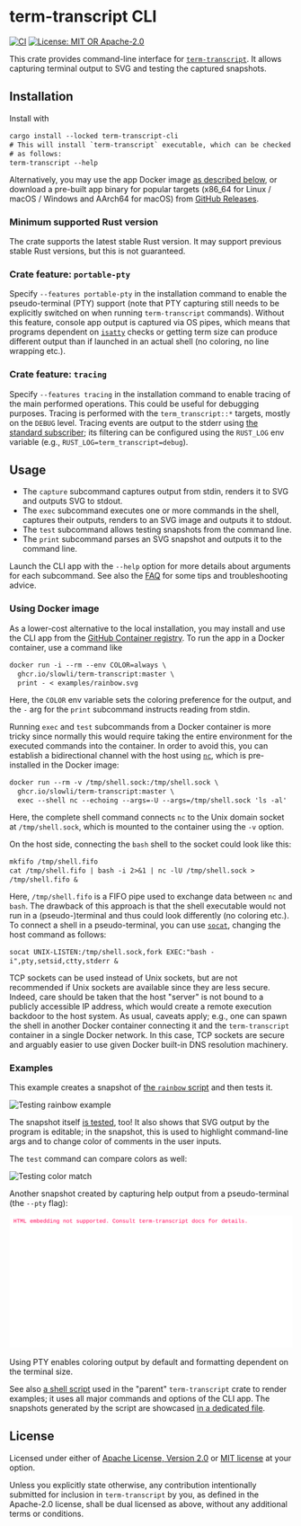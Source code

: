 # term-transcript CLI

[![CI](https://github.com/slowli/term-transcript/actions/workflows/ci.yml/badge.svg)](https://github.com/slowli/term-transcript/actions/workflows/ci.yml)
[![License: MIT OR Apache-2.0](https://img.shields.io/badge/License-MIT%2FApache--2.0-blue)](https://github.com/slowli/term-transcript#license)

This crate provides command-line interface for [`term-transcript`]. It allows capturing
terminal output to SVG and testing the captured snapshots.

## Installation

Install with

```shell
cargo install --locked term-transcript-cli
# This will install `term-transcript` executable, which can be checked
# as follows:
term-transcript --help
```

Alternatively, you may use the app Docker image [as described below](#using-docker-image),
or download a pre-built app binary for popular targets (x86_64 for Linux / macOS / Windows
and AArch64 for macOS)
from [GitHub Releases](https://github.com/slowli/term-transcript/releases).

### Minimum supported Rust version

The crate supports the latest stable Rust version. It may support previous stable Rust versions,
but this is not guaranteed.

### Crate feature: `portable-pty`

Specify `--features portable-pty` in the installation command 
to enable the pseudo-terminal (PTY) support (note that PTY capturing still needs
to be explicitly switched on when running `term-transcript` commands).
Without this feature, console app output is captured via OS pipes,
which means that programs dependent on [`isatty`] checks
or getting term size can produce different output than if launched in an actual shell
(no coloring, no line wrapping etc.).

### Crate feature: `tracing`

Specify `--features tracing` in the installation command to enable tracing
of the main performed operations. This could be useful for debugging purposes.
Tracing is performed with the `term_transcript::*` targets, mostly on the `DEBUG` level.
Tracing events are output to the stderr using [the standard subscriber][fmt-subscriber];
its filtering can be configured using the `RUST_LOG` env variable
(e.g., `RUST_LOG=term_transcript=debug`).

## Usage

- The `capture` subcommand captures output from stdin, renders it to SVG and
  outputs SVG to stdout.
- The `exec` subcommand executes one or more commands in the shell, captures
  their outputs, renders to an SVG image and outputs it to stdout.
- The `test` subcommand allows testing snapshots from the command line.
- The `print` subcommand parses an SVG snapshot and outputs it to the command line.

Launch the CLI app with the `--help` option for more details about arguments
for each subcommand. See also the [FAQ] for some tips and troubleshooting advice.

### Using Docker image

As a lower-cost alternative to the local installation, you may install and use the CLI app
from the [GitHub Container registry](https://github.com/slowli/term-transcript/pkgs/container/term-transcript).
To run the app in a Docker container, use a command like

```shell
docker run -i --rm --env COLOR=always \
  ghcr.io/slowli/term-transcript:master \
  print - < examples/rainbow.svg
```

Here, the `COLOR` env variable sets the coloring preference for the output,
and the `-` arg for the `print` subcommand instructs reading from stdin.

Running `exec` and `test` subcommands from a Docker container is more tricky
since normally this would require taking the entire environment for the executed commands
into the container. In order to avoid this, you can establish a bidirectional channel
with the host using [`nc`](https://linux.die.net/man/1/nc), which is pre-installed
in the Docker image:

```shell
docker run --rm -v /tmp/shell.sock:/tmp/shell.sock \
  ghcr.io/slowli/term-transcript:master \
  exec --shell nc --echoing --args=-U --args=/tmp/shell.sock 'ls -al'
```

Here, the complete shell command connects `nc` to the Unix domain socket
at `/tmp/shell.sock`, which is mounted to the container using the `-v` option.

On the host side, connecting the `bash` shell to the socket could look like this:

```shell
mkfifo /tmp/shell.fifo
cat /tmp/shell.fifo | bash -i 2>&1 | nc -lU /tmp/shell.sock > /tmp/shell.fifo &
```

Here, `/tmp/shell.fifo` is a FIFO pipe used to exchange data between `nc` and `bash`.
The drawback of this approach is that the shell executable 
would not run in a (pseudo-)terminal and thus could look differently (no coloring etc.).
To connect a shell in a pseudo-terminal, you can use [`socat`](http://www.dest-unreach.org/socat/doc/socat.html),
changing the host command as follows:

```shell
socat UNIX-LISTEN:/tmp/shell.sock,fork EXEC:"bash -i",pty,setsid,ctty,stderr &
```

TCP sockets can be used instead of Unix sockets, but are not recommended
if Unix sockets are available since they are less secure. Indeed, care should be taken
that the host "server" is not bound to a publicly accessible IP address, which
would create a remote execution backdoor to the host system. As usual, caveats apply;
e.g., one can spawn the shell in another Docker container connecting it and the `term-transcript`
container in a single Docker network. In this case, TCP sockets are secure and arguably
easier to use given Docker built-in DNS resolution machinery.

### Examples

This example creates a snapshot of [the `rainbow` script][rainbow-script-link] and then tests it.

![Testing rainbow example][test-snapshot-link]

The snapshot itself [is tested][test-link], too! It also shows
that SVG output by the program is editable; in the snapshot, this is used to
highlight command-line args and to change color of comments in the user inputs.

The `test` command can compare colors as well:

![Testing color match][test-color-snapshot-link]

Another snapshot created by capturing help output from a pseudo-terminal
(the `--pty` flag):

![Output of `test-transcript --help`][help-snapshot-link]

Using PTY enables coloring output by default and formatting dependent
on the terminal size.

See also [a shell script][generate-snapshots] used in the "parent" `term-transcript`
crate to render examples; it uses all major commands and options of the CLI app.
The snapshots generated by the script are showcased [in a dedicated file][examples-readme].

## License

Licensed under either of [Apache License, Version 2.0](LICENSE-APACHE)
or [MIT license](LICENSE-MIT) at your option.

Unless you explicitly state otherwise, any contribution intentionally submitted
for inclusion in `term-transcript` by you, as defined in the Apache-2.0 license,
shall be dual licensed as above, without any additional terms or conditions. 

[`term-transcript`]: https://crates.io/crates/term-transcript
[fmt-subscriber]: https://docs.rs/tracing-subscriber/latest/tracing_subscriber/fmt/index.html
[FAQ]: https://github.com/slowli/term-transcript/blob/HEAD/FAQ.md
[rainbow-script-link]: https://github.com/slowli/term-transcript/blob/HEAD/cli/rainbow.sh
[test-snapshot-link]: https://github.com/slowli/term-transcript/raw/HEAD/cli/tests/snapshots/test.svg?sanitize=true
[test-color-snapshot-link]: https://github.com/slowli/term-transcript/raw/HEAD/cli/tests/snapshots/test-fail.svg?sanitize=true
[test-link]: https://github.com/slowli/term-transcript/blob/HEAD/cli/tests/e2e.rs
[help-snapshot-link]: https://github.com/slowli/term-transcript/raw/HEAD/cli/tests/snapshots/help.svg?sanitize=true
[`isatty`]: https://man7.org/linux/man-pages/man3/isatty.3.html
[generate-snapshots]: https://github.com/slowli/term-transcript/blob/HEAD/examples/generate-snapshots.sh
[examples-readme]: https://github.com/slowli/term-transcript/blob/HEAD/examples/README.md

